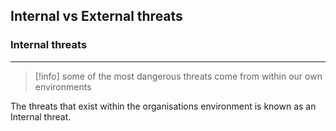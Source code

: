## **Internal vs External threats** 

### Internal threats 
---
>[!info]
>some of the most dangerous threats come from within our own environments

The threats that exist within the organisations environment is known as an Internal threat.

## 